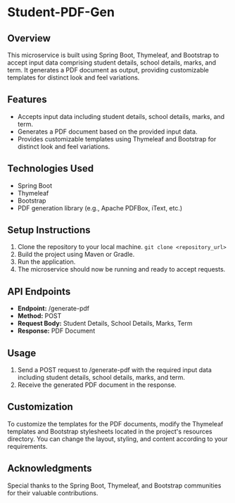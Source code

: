# Student-PDF-Gen

<div>
<h2>Overview</h2>
        <p>This microservice is built using Spring Boot, Thymeleaf, and Bootstrap to accept input data comprising student details, school details, marks, and term. It generates a PDF document as output, providing customizable templates for distinct look and feel variations.</p>
        <h2>Features</h2>
        <ul>
            <li>Accepts input data including student details, school details, marks, and term.</li>
            <li>Generates a PDF document based on the provided input data.</li>
            <li>Provides customizable templates using Thymeleaf and Bootstrap for distinct look and feel variations.</li>
        </ul>
        <h2>Technologies Used</h2>
        <ul>
            <li>Spring Boot</li>
            <li>Thymeleaf</li>
            <li>Bootstrap</li>
            <li>PDF generation library (e.g., Apache PDFBox, iText, etc.)</li>
        </ul>
        <h2>Setup Instructions</h2>
        <ol>
            <li>Clone the repository to your local machine.
               <code>git clone &lt;repository_url&gt;</code>
            </li>
            <li>Build the project using Maven or Gradle.</li>
            <li>Run the application.</li>
            <li>The microservice should now be running and ready to accept requests.</li>
        </ol>
        <h2>API Endpoints</h2>
        <ul>
            <li><strong>Endpoint:</strong> /generate-pdf</li>
            <li><strong>Method:</strong> POST</li>
            <li><strong>Request Body:</strong> Student Details, School Details, Marks, Term</li>
            <li><strong>Response:</strong> PDF Document</li>
        </ul>
        <h2>Usage</h2>
        <ol>
            <li>Send a POST request to /generate-pdf with the required input data including student details, school details, marks, and term.</li>
            <li>Receive the generated PDF document in the response.</li>
        </ol>
        <h2>Customization</h2>
        <p>To customize the templates for the PDF documents, modify the Thymeleaf templates and Bootstrap stylesheets located in the project's resources directory. You can change the layout, styling, and content according to your requirements.</p>
        <h2>Acknowledgments</h2>
        <p>Special thanks to the Spring Boot, Thymeleaf, and Bootstrap communities for their valuable contributions.</p>
    </div>
